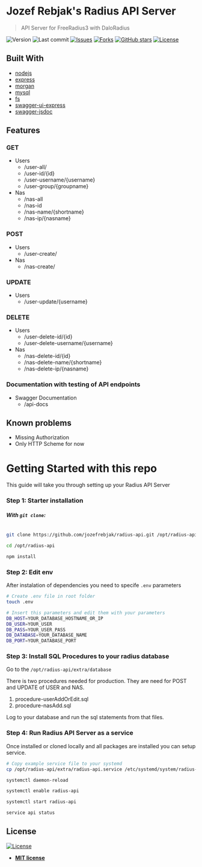 # Jozef Rebjak's Radius API Server

> API Server for FreeRadius3 with DaloRadius

![Version](https://img.shields.io/badge/version-1.0.0-blue)
![Last commit](https://img.shields.io/github/last-commit/jozefrebjak/radius-api)
[![Issues](https://img.shields.io/github/issues/jozefrebjak/radius-api)](https://github.com/jozefrebjak/radius-api/issues)
[![Forks](https://img.shields.io/github/forks/jozefrebjak/radius-api)](https://github.com/jozefrebjak/radius-api/network)
[![GitHub stars](https://img.shields.io/github/stars/jozefrebjak/radius-api)](https://github.com/jozefrebjak/radius-api/stargazers)
[![License](https://img.shields.io/github/license/jozefrebjak/radius-api)](https://github.com/jozefrebjak/radius-api/blob/master/LICENCE)

## Built With

- [nodejs](https://github.com/nodejs)
- [express](https://www.npmjs.com/package/express)
- [morgan](https://www.npmjs.com/package/morgan)
- [mysql](https://www.npmjs.com/package/mysql)
- [fs](https://www.npmjs.com/package/fs)
- [swagger-ui-express](https://www.npmjs.com/package/swagger-ui-express)
- [swagger-jsdoc](https://www.npmjs.com/package/swagger-jsdoc)

## Features

### GET

- Users
    - /user-all/
    - /user-id/{id}
    - /user-username/{username}
    - /user-group/{groupname}
- Nas
    - /nas-all
    - /nas-id
    - /nas-name/{shortname}
    - /nas-ip/{nasname}

### POST

- Users
    - /user-create/
- Nas
    - /nas-create/

### UPDATE

- Users
    - /user-update/{username}

### DELETE

- Users
    - /user-delete-id/{id}
    - /user-delete-username/{username}
- Nas
    - /nas-delete-id/{id}
    - /nas-delete-name/{shortname}
    - /nas-delete-ip/{nasname}

### Documentation with testing of API endpoints

- Swagger Documentation
    - /api-docs

## Known problems

- Missing Authorization
- Only HTTP Scheme for now

# Getting Started with this repo

This guide will take you through setting up your Radius API Server

### Step 1: Starter installation

##### With `git clone`:

```sh

git clone https://github.com/jozefrebjak/radius-api.git /opt/radius-api

cd /opt/radius-api

npm install
```

### Step 2: Edit env

After instalation of dependencies you need to specife `.env` parameters

```sh
# Create .env file in root folder
touch .env

# Insert this parameters and edit them with your parameters
DB_HOST=YOUR_DATABASE_HOSTNAME_OR_IP
DB_USER=YOUR_USER 
DB_PASS=YOUR_USER_PASS
DB_DATABASE=YOUR_DATABASE_NAME
DB_PORT=YOUR_DATABASE_PORT
```

### Step 3: Install SQL Procedures to your radius database

Go to the `/opt/radius-api/extra/database`

There is two procedures needed for production. They are need for POST and UPDATE of USER and NAS.

1. procedure-userAddOrEdit.sql
2. procedure-nasAdd.sql

Log to your database and run the sql statements from that files.

### Step 4: Run Radius API Server as a service

Once installed or cloned locally and all packages are installed you can setup service.

```sh
# Copy example service file to your systemd
cp /opt/radius-api/extra/radius-api.service /etc/systemd/system/radius-api.service

systemctl daemon-reload

systemctl enable radius-api

systemctl start radius-api

service api status
```

## License

[![License](http://img.shields.io/:license-mit-blue.svg?style=flat-square)](http://badges.mit-license.org)

- **[MIT license](http://opensource.org/licenses/mit-license.php)**